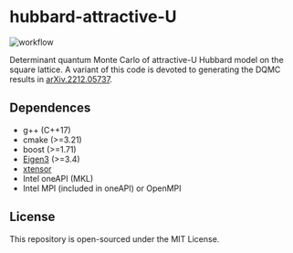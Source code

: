 # hubbard-attractive-U
![workflow](https://github.com/JefferyWangSH/hubbard-attractive-U/actions/workflows/build.yml/badge.svg?branch=master)

Determinant quantum Monte Carlo of attractive-U Hubbard model on the square lattice.
A variant of this code is devoted to generating the DQMC results in [arXiv.2212.05737](https://arxiv.org/abs/2212.05737). 

## Dependences
  * g++ (C++17)
  * cmake (>=3.21)
  * boost (>=1.71)
  * [Eigen3](https://eigen.tuxfamily.org/index.php?title=Main_Page) (>=3.4)
  * [xtensor](https://github.com/xtensor-stack/xtensor)
  * Intel oneAPI (MKL)
  * Intel MPI (included in oneAPI) or OpenMPI

## License
This repository is open-sourced under the MIT License.
